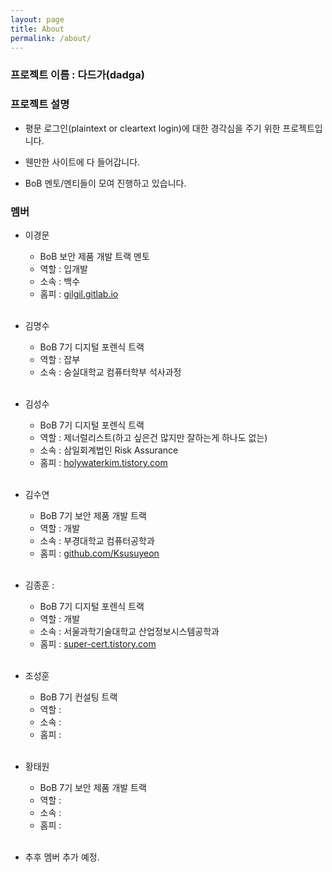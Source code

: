 ```yaml
---
layout: page
title: About
permalink: /about/
---
```


### 프로젝트 이름 : 다드가(dadga)

### 프로젝트 설명
* 평문 로그인(plaintext or cleartext login)에 대한 경각심을 주기 위한 프로젝트입니다.

* 웬만한 사이트에 다 들어갑니다.

* BoB 멘토/멘티들이 모여 진행하고 있습니다.

### 멤버

* 이경문
  * BoB 보안 제품 개발 트랙 멘토
  * 역할 : 입개발
  * 소속 : 백수
  * 홈피 : [gilgil.gitlab.io](https://gilgil.gitlab.io)
<br><br>

* 김명수
  * BoB 7기 디지털 포렌식 트랙
  * 역할 : 잡부
  * 소속 : 숭실대학교 컴퓨터학부 석사과정
<br><br>

* 김성수
  * BoB 7기 디지털 포렌식 트랙
  * 역할 : 제너럴리스트(하고 싶은건 많지만 잘하는게 하나도 없는)
  * 소속 : 삼일회계법인 Risk Assurance
  * 홈피 : [holywaterkim.tistory.com](https://holywaterkim.tistory.com)
<br><br>

* 김수연
  * BoB 7기 보안 제품 개발 트랙
  * 역할 : 개발
  * 소속 : 부경대학교 컴퓨터공학과
  * 홈피 : [github.com/Ksusuyeon](https://github.com/Ksusuyeon)
<br><br>

* 김종훈 :
  * BoB 7기 디지털 포렌식 트랙
  * 역할 : 개발
  * 소속 : 서울과학기술대학교 산업정보시스템공학과
  * 홈피 : [super-cert.tistory.com](https://super-cert.tistory.com)
<br><br>

* 조성훈
  * BoB 7기 컨설팅 트랙
  * 역할 :
  * 소속 :
  * 홈피 :
<br><br>

* 황태원
  * BoB 7기 보안 제품 개발 트랙
  * 역할 :
  * 소속 :
  * 홈피 :
<br><br>

* 추후 멤버 추가 예정.

